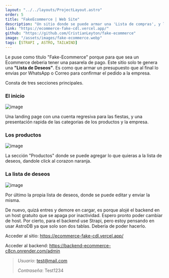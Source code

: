 ```yaml
---
layout: "../../layouts/ProjectLayout.astro"
order: 5
title: "FakeEcommerce | Web Site"
description: "Un sitio donde se puede armar una 'Lista de compras', y luego enviarla a la empresa para finalizar la compra. Usé Astro para el frontend y Strapi para el backend."
link: "https://ecommerce-fake-cdl.vercel.app/"
github: "https://github.com/CristianLeyton/fake-ecommerce"
image: "/assets/images/fake-ecommerce.webp"
tags: [STRAPI , ASTRO, TAILWIND]
---
```


Le puse como titulo "Fake-Ecommerce" porque para que sea un Ecommerce deberia tener una pasarela de pago. Este sitio solo te genera una **"Lista de Deseos"**. Es como que armar un presupuesto que al final lo envias por WhatsApp o Correo para confirmar el pedido a la empresa.

Consta de tres secciones principales.

### El inicio

![image](https://github.com/user-attachments/assets/f3d37db3-5cd8-4684-9a82-ca15c79e3cd8)

Una landing page con una cuenta regresiva para las fiestas, y una presentación rapida de las categorias de los productos y la empresa.

### Los productos

![image](https://github.com/user-attachments/assets/f2210761-9998-4c50-98c9-73d07377c304)

La sección "Productos" donde se puede agregar lo que quieras a la lista de deseos, dandole click al corazon naranja.

### La lista de deseos

![image](https://github.com/user-attachments/assets/6307a2b6-b59e-4478-8ad7-70365f3020ac)

Por último la propia lista de deseos, donde se puede editar y enviar la misma.

De nuevo, quizá entres y demore en cargar, es porque alojé el backend en un host gratuito que se apaga por inactividad. Espero pronto poder cambiar de host.
Por cierto, para el backend use Strapi, pero estoy pensando en usar AstroDB ya que solo son dos tablas. Deberia de poder hacerlo.

Acceder al sitio:
<https://ecommerce-fake-cdl.vercel.app/>

Acceder al backend:
<https://backend-ecommerce-c8cn.onrender.com/admin>

> *Usuario*: <test@mail.com>
>
> *Contraseña*: Test1234
